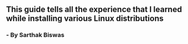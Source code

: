 ## This guide tells all the experience that I learned while installing various Linux distributions
### - By Sarthak Biswas
